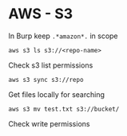 # AWS - S3

In Burp keep ```.*amazon*.``` in scope

```
aws s3 ls s3://<repo-name>
```

Check s3 list permissions

```
aws s3 sync s3://repo
```

Get files locally for searching

```
aws s3 mv test.txt s3://bucket/
```

Check write permissions
